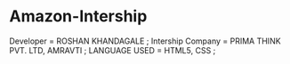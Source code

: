 # Amazon-Intership
Developer = ROSHAN KHANDAGALE ; 
Intership Company = PRIMA THINK PVT. LTD, AMRAVTI ; 
LANGUAGE USED = HTML5, CSS ;
